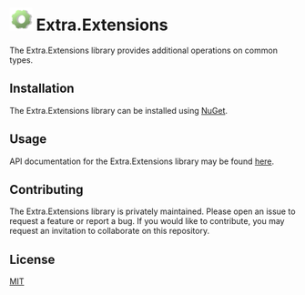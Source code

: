 # <img src="logo.svg" alt="Extensions Logo" width="40" height="40" /> Extra.Extensions

The Extra.Extensions library provides additional operations on common types.

## Installation

The Extra.Extensions library can be installed using [NuGet](https://www.nuget.org/packages/Extra.Extensions/).

## Usage

API documentation for the Extra.Extensions library may be found [here](https://jeffrey-w.github.io/Extra.Extensions/).

## Contributing

The Extra.Extensions library is privately maintained. Please open an issue to request
a feature or report a bug. If you would like to contribute, you may request an
invitation to collaborate on this repository.

## License

[MIT](LICENSE.md)